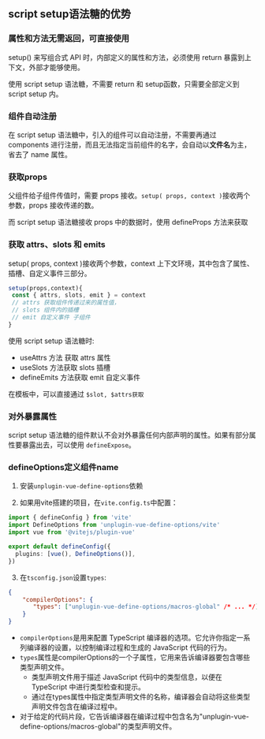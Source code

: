 ## script setup语法糖的优势

### 属性和方法无需返回，可直接使用

setup() 来写组合式 API 时，内部定义的属性和方法，必须使用 return 暴露到上下文，外部才能够使用。

使用 script setup 语法糖，不需要 return 和 setup函数，只需要全部定义到 script setup 内。

### 组件自动注册

在 script setup 语法糖中，引入的组件可以自动注册，不需要再通过 components 进行注册，而且无法指定当前组件的名字，会自动以**文件名**为主，省去了 name 属性。

### 获取props

父组件给子组件传值时，需要 props 接收。`setup( props, context )`接收两个参数，props 接收传递的数。

而 script setup 语法糖接收 props 中的数据时，使用 defineProps 方法来获取

### 获取 attrs、slots 和 emits

setup( props, context )接收两个参数，context 上下文环境，其中包含了属性、插槽、自定义事件三部分。

~~~ts
setup(props,context){
 const { attrs, slots, emit } = context
 // attrs 获取组件传递过来的属性值，
 // slots 组件内的插槽
 // emit 自定义事件 子组件
}
~~~

使用 script setup 语法糖时:
+ useAttrs 方法 获取 attrs 属性
+ useSlots 方法获取 slots 插槽
+ defineEmits 方法获取 emit 自定义事件

在模板中，可以直接通过 `$slot, $attrs获取`

### 对外暴露属性

script setup 语法糖的组件默认不会对外暴露任何内部声明的属性。如果有部分属性要暴露出去，可以使用 `defineExpose`。

### defineOptions定义组件name

1. 安装`unplugin-vue-define-options`依赖

2. 如果用vite搭建的项目，在`vite.config.ts`中配置：

~~~ts
import { defineConfig } from 'vite'
import DefineOptions from 'unplugin-vue-define-options/vite'
import vue from '@vitejs/plugin-vue'

export default defineConfig({
  plugins: [vue(), DefineOptions()],
})
~~~

3. 在`tsconfig.json`设置`types`:

~~~json
{
    "compilerOptions": {
       "types": ["unplugin-vue-define-options/macros-global" /* ... */]
    }
}
~~~

+ `compilerOptions`是用来配置 TypeScript 编译器的选项。它允许你指定一系列编译器的设置，以控制编译过程和生成的 JavaScript 代码的行为。
+ `types`属性是compilerOptions的一个子属性，它用来告诉编译器要包含哪些类型声明文件。
  + 类型声明文件用于描述 JavaScript 代码中的类型信息，以便在 TypeScript 中进行类型检查和提示。
  + 通过在types属性中指定类型声明文件的名称，编译器会自动将这些类型声明文件包含在编译过程中。
+ 对于给定的代码片段，它告诉编译器在编译过程中包含名为"unplugin-vue-define-options/macros-global"的类型声明文件。